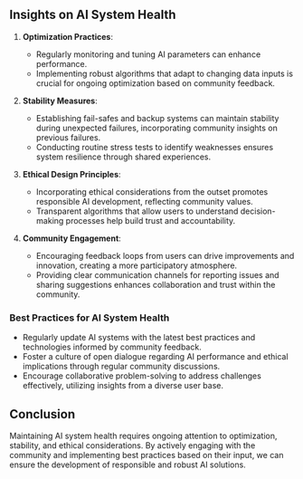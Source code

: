 

## Insights on AI System Health

1. **Optimization Practices**:
   - Regularly monitoring and tuning AI parameters can enhance performance.
   - Implementing robust algorithms that adapt to changing data inputs is crucial for ongoing optimization based on community feedback.

2. **Stability Measures**:
   - Establishing fail-safes and backup systems can maintain stability during unexpected failures, incorporating community insights on previous failures.
   - Conducting routine stress tests to identify weaknesses ensures system resilience through shared experiences.

3. **Ethical Design Principles**:
   - Incorporating ethical considerations from the outset promotes responsible AI development, reflecting community values.
   - Transparent algorithms that allow users to understand decision-making processes help build trust and accountability.

4. **Community Engagement**:
   - Encouraging feedback loops from users can drive improvements and innovation, creating a more participatory atmosphere.
   - Providing clear communication channels for reporting issues and sharing suggestions enhances collaboration and trust within the community.

### Best Practices for AI System Health

- Regularly update AI systems with the latest best practices and technologies informed by community feedback.
- Foster a culture of open dialogue regarding AI performance and ethical implications through regular community discussions.
- Encourage collaborative problem-solving to address challenges effectively, utilizing insights from a diverse user base.

## Conclusion

Maintaining AI system health requires ongoing attention to optimization, stability, and ethical considerations. By actively engaging with the community and implementing best practices based on their input, we can ensure the development of responsible and robust AI solutions.